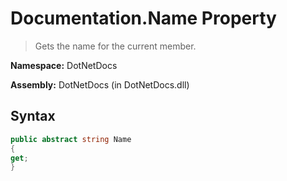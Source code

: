 # Documentation.Name Property
> Gets the name for the current member.

**Namespace:** DotNetDocs

**Assembly:** DotNetDocs (in DotNetDocs.dll)
## Syntax
```csharp
public abstract string Name
{
get;
}
```
